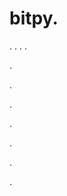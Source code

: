 # bitpy.
.
.
.
.












.






















































.
























.



























.

















































































.































































.

















































































.
